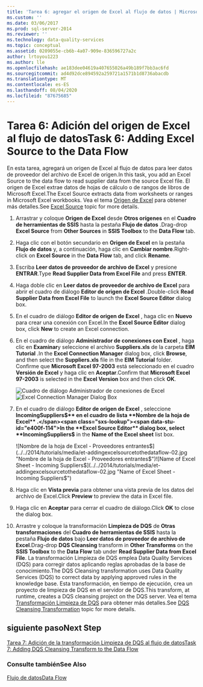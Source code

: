 ```yaml
---
title: 'Tarea 6: agregar el origen de Excel al flujo de datos | Microsoft Docs'
ms.custom: ''
ms.date: 03/06/2017
ms.prod: sql-server-2014
ms.reviewer: ''
ms.technology: data-quality-services
ms.topic: conceptual
ms.assetid: 0209055e-cb6b-4a07-909e-836596727a2c
author: lrtoyou1223
ms.author: lle
ms.openlocfilehash: ae183dee04619a407655026a49b189f7bb3ac6fd
ms.sourcegitcommit: ad4d92dce894592a259721a1571b1d8736abacdb
ms.translationtype: MT
ms.contentlocale: es-ES
ms.lasthandoff: 08/04/2020
ms.locfileid: "87675685"
---
```

# <a name="task-6-adding-excel-source-to-the-data-flow"></a><span data-ttu-id="e400f-102">Tarea 6: Adición del origen de Excel al flujo de datos</span><span class="sxs-lookup"><span data-stu-id="e400f-102">Task 6: Adding Excel Source to the Data Flow</span></span>
  <span data-ttu-id="e400f-103">En esta tarea, agregará un origen de Excel al flujo de datos para leer datos de proveedor del archivo de Excel de origen.</span><span class="sxs-lookup"><span data-stu-id="e400f-103">In this task, you add an Excel Source to the data flow to read supplier data from the source Excel file.</span></span> <span data-ttu-id="e400f-104">El origen de Excel extrae datos de hojas de cálculo o de rangos de libros de Microsoft Excel.</span><span class="sxs-lookup"><span data-stu-id="e400f-104">The Excel Source extracts data from worksheets or ranges in Microsoft Excel workbooks.</span></span> <span data-ttu-id="e400f-105">Vea el tema [Origen de Excel](../integration-services/data-flow/excel-source.md) para obtener más detalles.</span><span class="sxs-lookup"><span data-stu-id="e400f-105">See [Excel Source](../integration-services/data-flow/excel-source.md) topic for more details.</span></span>

1.  <span data-ttu-id="e400f-106">Arrastrar y coloque **Origen de Excel** desde **Otros orígenes** en el **Cuadro de herramientas de SSIS** hasta la pestaña **Flujo de datos** .</span><span class="sxs-lookup"><span data-stu-id="e400f-106">Drag-drop **Excel Source** from **Other Sources** in **SSIS Toolbox** to the **Data Flow** tab.</span></span>

2.  <span data-ttu-id="e400f-107">Haga clic con el botón secundario en **Origen de Excel** en la pestaña **Flujo de datos** y, a continuación, haga clic en **Cambiar nombre**.</span><span class="sxs-lookup"><span data-stu-id="e400f-107">Right-click on **Excel Source** in the **Data Flow** tab, and click **Rename**.</span></span>

3.  <span data-ttu-id="e400f-108">Escriba **Leer datos de proveedor de archivo de Excel** y presione **ENTRAR**.</span><span class="sxs-lookup"><span data-stu-id="e400f-108">Type **Read Supplier Data from Excel File** and press **ENTER**.</span></span>

4.  <span data-ttu-id="e400f-109">Haga doble clic en **Leer datos de proveedor de archivo de Excel** para abrir el cuadro de diálogo **Editor de origen de Excel** .</span><span class="sxs-lookup"><span data-stu-id="e400f-109">Double-click **Read Supplier Data from Excel File** to launch the **Excel Source Editor** dialog box.</span></span>

5.  <span data-ttu-id="e400f-110">En el cuadro de diálogo **Editor de origen de Excel** , haga clic en **Nuevo** para crear una conexión con Excel.</span><span class="sxs-lookup"><span data-stu-id="e400f-110">In the **Excel Source Editor** dialog box, click **New** to create an Excel connection.</span></span>

6.  <span data-ttu-id="e400f-111">En el cuadro de diálogo **Administrador de conexiones con Excel** , haga clic en **Examinar**y seleccione el archivo **Suppliers.xls** de la carpeta **EIM Tutorial** .</span><span class="sxs-lookup"><span data-stu-id="e400f-111">In the **Excel Connection Manager** dialog box, click **Browse**, and then select the **Suppliers.xls** file in the **EIM Tutorial** folder.</span></span> <span data-ttu-id="e400f-112">Confirme que **Microsoft Excel 97-2003** está seleccionado en el cuadro **Versión de Excel** y haga clic en **Aceptar**.</span><span class="sxs-lookup"><span data-stu-id="e400f-112">Confirm that **Microsoft Excel 97-2003** is selected in the **Excel Version** box and then click **OK**.</span></span>

     <span data-ttu-id="e400f-113">![Cuadro de diálogo Administrador de conexiones de Excel](../../2014/tutorials/media/et-addingexcelsourcetothedataflow-01.jpg "Cuadro de diálogo Administrador de conexiones de Excel")</span><span class="sxs-lookup"><span data-stu-id="e400f-113">![Excel Connection Manager Dialog Box](../../2014/tutorials/media/et-addingexcelsourcetothedataflow-01.jpg "Excel Connection Manager Dialog Box")</span></span>

7.  <span data-ttu-id="e400f-114">En el cuadro de diálogo **Editor de origen de Excel** , seleccione **IncomingSuppliers$** en el cuadro de lista **Nombre de la hoja de Excel** .</span><span class="sxs-lookup"><span data-stu-id="e400f-114">In the **Excel Source Editor** dialog box, select **IncomingSuppliers$** in the **Name of the Excel sheet** list box.</span></span>

     <span data-ttu-id="e400f-115">![Nombre de la hoja de Excel - Proveedores entrantes$](../../2014/tutorials/media/et-addingexcelsourcetothedataflow-02.jpg "Nombre de la hoja de Excel - Proveedores entrantes$")</span><span class="sxs-lookup"><span data-stu-id="e400f-115">![Name of Excel Sheet - Incoming Suppliers$](../../2014/tutorials/media/et-addingexcelsourcetothedataflow-02.jpg "Name of Excel Sheet - Incoming Suppliers$")</span></span>

8.  <span data-ttu-id="e400f-116">Haga clic en **Vista previa** para obtener una vista previa de los datos del archivo de Excel.</span><span class="sxs-lookup"><span data-stu-id="e400f-116">Click **Preview** to preview the data in Excel file.</span></span>

9. <span data-ttu-id="e400f-117">Haga clic en **Aceptar** para cerrar el cuadro de diálogo.</span><span class="sxs-lookup"><span data-stu-id="e400f-117">Click **OK** to close the dialog box.</span></span>

10. <span data-ttu-id="e400f-118">Arrastre y coloque la transformación **Limpieza de DQS** de **Otras transformaciones** del **Cuadro de herramientas de SSIS** hasta la pestaña **Flujo de datos** bajo **Leer datos de proveedor de archivo de Excel**.</span><span class="sxs-lookup"><span data-stu-id="e400f-118">Drag-drop **DQS Cleansing** transform in **Other Transforms** on the **SSIS Toolbox** to the **Data Flow** tab under **Read Supplier Data from Excel File**.</span></span> <span data-ttu-id="e400f-119">La transformación Limpieza de DQS emplea Data Quality Services (DQS) para corregir datos aplicando reglas aprobadas de la base de conocimiento.</span><span class="sxs-lookup"><span data-stu-id="e400f-119">The DQS Cleansing transformation uses Data Quality Services (DQS) to correct data by applying approved rules in the knowledge base.</span></span> <span data-ttu-id="e400f-120">Esta transformación, en tiempo de ejecución, crea un proyecto de limpieza de DQS en el servidor de DQS.</span><span class="sxs-lookup"><span data-stu-id="e400f-120">This transform, at runtime, creates a DQS cleansing project on the DQS server.</span></span> <span data-ttu-id="e400f-121">Vea el tema [Transformación Limpieza de DQS](https://msdn.microsoft.com/library/ee677619.aspx) para obtener más detalles.</span><span class="sxs-lookup"><span data-stu-id="e400f-121">See [DQS Cleansing Transformation](https://msdn.microsoft.com/library/ee677619.aspx) topic for more details.</span></span>

## <a name="next-step"></a><span data-ttu-id="e400f-122">siguiente paso</span><span class="sxs-lookup"><span data-stu-id="e400f-122">Next Step</span></span>

[<span data-ttu-id="e400f-123">Tarea 7: Adición de la transformación Limpieza de DQS al flujo de datos</span><span class="sxs-lookup"><span data-stu-id="e400f-123">Task 7: Adding DQS Cleansing Transform to the Data Flow</span></span>](task-7-adding-dqs-cleansing-transform-to-the-data-flow.md)

### <a name="see-also"></a><span data-ttu-id="e400f-124">Consulte también</span><span class="sxs-lookup"><span data-stu-id="e400f-124">See Also</span></span>

[<span data-ttu-id="e400f-125">Flujo de datos</span><span class="sxs-lookup"><span data-stu-id="e400f-125">Data Flow</span></span>](../integration-services/data-flow/data-flow.md)
